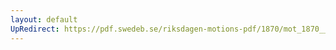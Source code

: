 ```yaml
---
layout: default
UpRedirect: https://pdf.swedeb.se/riksdagen-motions-pdf/1870/mot_1870__ak__00038.pdf
---
```

